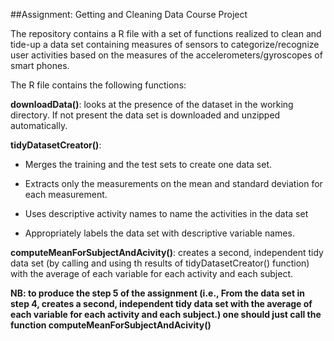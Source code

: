 ##Assignment: Getting and Cleaning Data Course Project


The repository contains a R file with a set of functions realized to clean and tide-up a data set containing measures of sensors to categorize/recognize user activities based on the measures of the accelerometers/gyroscopes of smart phones.

The R file contains the following functions:

__downloadData()__: looks at the presence of the dataset in the working directory. If not present the data set is downloaded
and unzipped automatically.

__tidyDatasetCreator()__: 

- Merges the training and the test sets to create one data set. 

- Extracts only the measurements on the mean and standard deviation for each measurement.

- Uses descriptive activity names to name the activities in the data set

- Appropriately labels the data set with descriptive variable names.

__computeMeanForSubjectAndAcivity()__: creates a second, independent tidy data set (by calling and using th results of tidyDatasetCreator() function) with the average of each variable for each activity and each subject.

__NB: to produce the step 5 of the assignment (i.e., From the data set in step 4, creates a second, independent tidy data set with the average of each variable for each activity and each subject.)  one should just call the function computeMeanForSubjectAndAcivity()__

